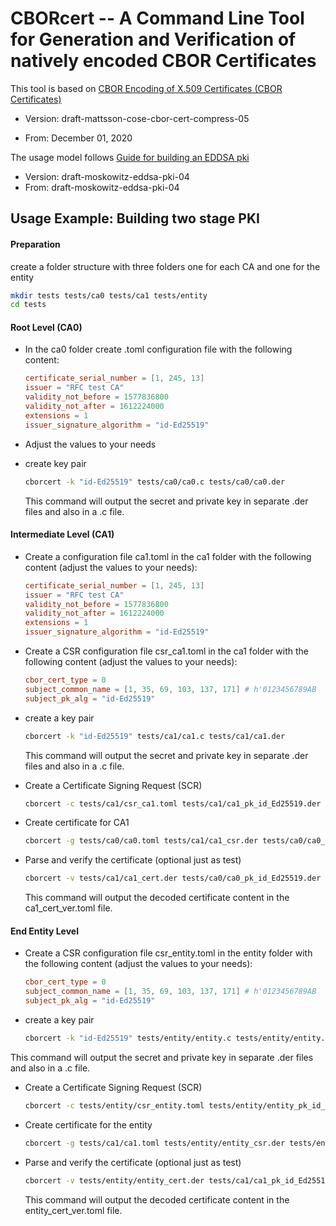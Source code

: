# CBORcert -- A Command Line Tool for Generation and Verification of natively encoded CBOR Certificates 

This tool is based on [CBOR Encoding of X.509 Certificates (CBOR Certificates)](https://datatracker.ietf.org/doc/draft-mattsson-cose-cbor-cert-compress/)

* Version: draft-mattsson-cose-cbor-cert-compress-05

* From: December 01, 2020

The usage model follows [Guide for building an EDDSA pki](https://datatracker.ietf.org/doc/draft-moskowitz-eddsa-pki/)

* Version: draft-moskowitz-eddsa-pki-04
* From: draft-moskowitz-eddsa-pki-04

## Usage Example: Building two stage PKI 

#### Preparation

create a folder structure with three folders one for each CA and one for the entity

```bash
mkdir tests tests/ca0 tests/ca1 tests/entity
cd tests
```

#### Root Level (CA0)

* In the ca0 folder create .toml configuration file with the following content:
    ```toml
    certificate_serial_number = [1, 245, 13]
    issuer = "RFC test CA"
    validity_not_before = 1577836800
    validity_not_after = 1612224000 
    extensions = 1
    issuer_signature_algorithm = "id-Ed25519"
    ```

* Adjust the values to your needs

* create key pair 

  ```bash
  cborcert -k "id-Ed25519" tests/ca0/ca0.c tests/ca0/ca0.der
  ```

  This command will output the secret and private key in separate .der files and also in a .c file.

#### Intermediate Level (CA1)

* Create a configuration file  ca1.toml  in the ca1 folder with the following content (adjust the values to your needs):

  ```toml
  certificate_serial_number = [1, 245, 13]
  issuer = "RFC test CA"
  validity_not_before = 1577836800
  validity_not_after = 1612224000 
  extensions = 1
  issuer_signature_algorithm = "id-Ed25519"
  ```

* Create a CSR configuration file  csr_ca1.toml  in the ca1 folder with the following content (adjust the values to your needs):

  ```toml
  cbor_cert_type = 0
  subject_common_name = [1, 35, 69, 103, 137, 171] # h'0123456789AB 
  subject_pk_alg = "id-Ed25519"
  ```

* create a key pair 

  ```bash
  cborcert -k "id-Ed25519" tests/ca1/ca1.c tests/ca1/ca1.der
  ```

  This command will output the secret and private key in separate .der files and also in a .c file.

* Create a Certificate Signing Request (SCR)

  ```bash
  cborcert -c tests/ca1/csr_ca1.toml tests/ca1/ca1_pk_id_Ed25519.der tests/ca1/ca1_sk_id_Ed25519.der tests/ca1/ca1_csr.c tests/ca1/ca1_csr.der
  ```

* Create certificate for CA1

  ```bash
  cborcert -g tests/ca0/ca0.toml tests/ca1/ca1_csr.der tests/ca0/ca0_pk_id_Ed25519.der tests/ca0/ca0_sk_id_Ed25519.der tests/ca1/ca1_cert.c tests/ca1/ca1_cert.der
  ```

* Parse and verify the certificate (optional just as test)

  ```bash
  cborcert -v tests/ca1/ca1_cert.der tests/ca0/ca0_pk_id_Ed25519.der tests/ca1/ca1_cert_ver.toml
  ```

  This command will output the decoded certificate content in the ca1_cert_ver.toml file.

#### End Entity Level

* Create a CSR configuration file  csr_entity.toml  in the entity folder with the following content (adjust the values to your needs):

  ```toml
  cbor_cert_type = 0
  subject_common_name = [1, 35, 69, 103, 137, 171] # h'0123456789AB 
  subject_pk_alg = "id-Ed25519"
  ```

* create a key pair 

  ```bash
  cborcert -k "id-Ed25519" tests/entity/entity.c tests/entity/entity.der
  ```
This command will output the secret and private key in separate .der files and also in a .c file.

* Create a Certificate Signing Request (SCR)

  ```bash
  cborcert -c tests/entity/csr_entity.toml tests/entity/entity_pk_id_Ed25519.der tests/entity/entity_sk_id_Ed25519.der tests/entity/entity_csr.c tests/entity/entity_csr.der
  ```

* Create certificate for the entity

  ```bash
  cborcert -g tests/ca1/ca1.toml tests/entity/entity_csr.der tests/entity/entity_pk_id_Ed25519.der tests/entity/entity_sk_id_Ed25519.der tests/entity/entity_cert.c tests/entity/entity_cert.der
  ```

* Parse and verify the certificate (optional just as test)

  ```bash
  cborcert -v tests/entity/entity_cert.der tests/ca1/ca1_pk_id_Ed25519.der tests/entity/entity_cert_ver.toml
  ```

  This command will output the decoded certificate content in the entity_cert_ver.toml file.